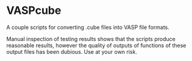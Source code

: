 # VASPcube
A couple scripts for converting .cube files into VASP file formats.

Manual inspection of testing results shows that the scripts produce reasonable results, however the quality of outputs of functions of these output files has been dubious. Use at your own risk.
